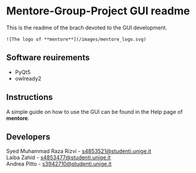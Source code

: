# Mentore-Group-Project GUI readme

This is the readme of the brach devoted to the GUI development.

    ![The logo of **mentore**](/images/mentore_logo.svg)

## Software reuirements

- PyQt5
- owlready2

## Instructions

A simple guide on how to use the GUI can be found in the Help page of **mentore**.

## Developers

Syed Muhammad Raza Rizvi - s4853521@studenti.unige.it  
Laiba Zahid - s4853477@studenti.unige.it  
Andrea Pitto - s3942710@studenti.unige.it
